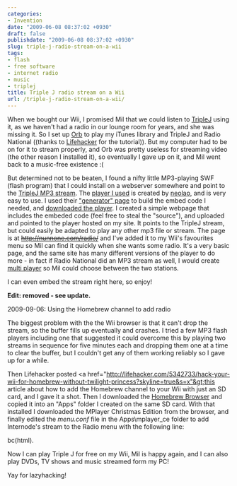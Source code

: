 ```yaml
---
categories:
- Invention
date: "2009-06-08 08:37:02 +0930"
draft: false
publishdate: "2009-06-08 08:37:02 +0930"
slug: triple-j-radio-stream-on-a-wii
tags:
- flash
- free software
- internet radio
- music
- triplej
title: Triple J radio stream on a Wii
url: /triple-j-radio-stream-on-a-wii/
---
```

When we bought our Wii, I promised Mil that we could listen to
[TripleJ](http://triplej.net.au) using it, as we haven't had a radio in
our lounge room for years, and she was missing it. So I set up
[Orb](http://orb.com/) to play my iTunes library and TripleJ and Radio
National ((thanks to
[Lifehacker](http://lifehacker.com/357869/use-your-wii-as-a-media-center)
for the tutorial)). But my computer had to be on for it to stream
properly, and Orb was pretty useless for streaming video (the other
reason I installed it), so eventually I gave up on it, and Mil went back
to a music-free existence :(

But determined not to be beaten, I found a nifty little MP3-playing SWF
(flash program) that I could install on a webserver somewhere and point
to the [TripleJ MP3 stream](http://202.6.74.107:8060/triplej.mp3). The
[player I used](http://flash-mp3-player.net/players/mini/) is created by
[neolao](http://www.neolao.com/), and is very easy to use. I used their
["generator" page](http://flash-mp3-player.net/players/mini/generator/)
to build the embed code I needed, and [downloaded the
player](http://flash-mp3-player.net/players/mini/download/). I created a
simple webpage that includes the embeded code (feel free to steal the
"source"), and uploaded and pointed to the player hosted on my site. It
points to the TripleJ stream, but could easily be adapted to play any
other mp3 file or stream. The page is at ~~http://nunnone.com/radio/~~
and I've added it to my Wii's favourites menu so Mil can find it quickly
when she wants some radio. It's a very basic page, and the same site has
many different versions of the player to do more - in fact if Radio
National did an MP3 stream as well, I would create [multi
player](http://flash-mp3-player.net/players/multi/) so Mil could choose
between the two stations.

I can even embed the stream right here, so enjoy!

**Edit: removed - see update.**

<span class="update">2009-09-06: Using the Homebrew channel to add
radio</span>

The biggest problem with the the Wii browser is that it can't drop the
stream, so the buffer fills up eventually and crashes. I tried a few MP3
flash players including one that suggested it could overcome this by
playing two streams in sequence for five minutes each and dropping them
one at a time to clear the buffer, but I couldn't get any of them
working reliably so I gave up for a while.

Then Lifehacker posted &lt;a
href="http://lifehacker.com/5342733/hack-your-wii-for-homebrew-without-twilight-princess?skyline=true&s=x"&gt;this
article about how to add the Homebrew channel to your Wii with just an
SD card, and I gave it a shot. Then I downloaded the [Homebrew
Browser](http://www.codemii.com/download/) and copied it into an "Apps"
folder I created on the same SD card. With that installed I downloaded
the MPlayer Christmas Edition from the browser, and finally edited the
*menu.conf* file in the Apps\\mplayer\_ce folder to add Internode's
stream to the Radio menu with the following line:

bc(html).

Now I can play Triple J for free on my Wii, Mil is happy again, and I
can also play DVDs, TV shows and music streamed form my PC!

Yay for lazyhacking!